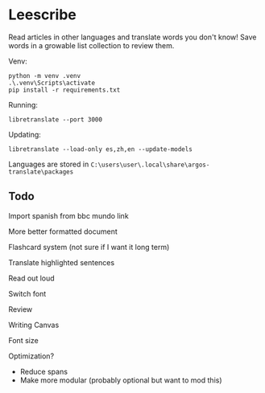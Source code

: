 # Leescribe
Read articles in other languages and translate words you don't know!
Save words in a growable list collection to review them.

Venv:
```
python -m venv .venv
.\.venv\Scripts\activate
pip install -r requirements.txt
```

Running:
```
libretranslate --port 3000
```

Updating:
```
libretranslate --load-only es,zh,en --update-models
```

Languages are stored in `C:\users\user\.local\share\argos-translate\packages`

## Todo
Import spanish from bbc mundo link

More better formatted document

Flashcard system (not sure if I want it long term)

Translate highlighted sentences

Read out loud

Switch font

Review

Writing Canvas

Font size

Optimization?
* Reduce spans
* Make more modular (probably optional but want to mod this)